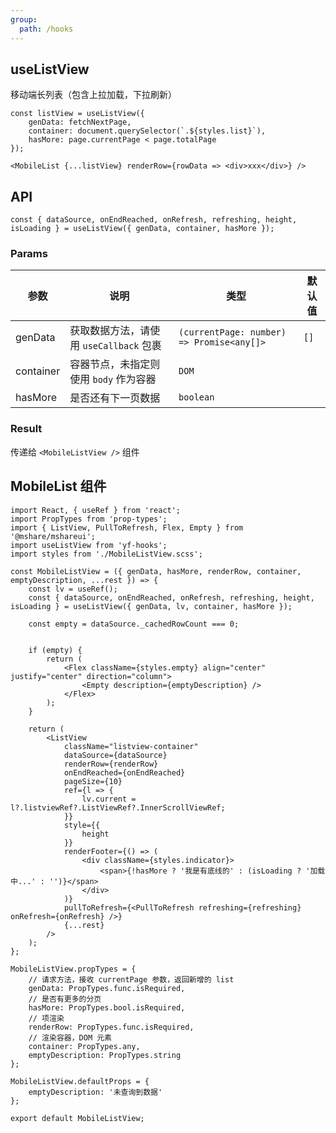 ```yaml
---
group:
  path: /hooks
---
```


## useListView

移动端长列表（包含上拉加载，下拉刷新）

```
const listView = useListView({
    genData: fetchNextPage,
    container: document.querySelector(`.${styles.list}`),
    hasMore: page.currentPage < page.totalPage
});

<MobileList {...listView} renderRow={rowData => <div>xxx</div>} />
```

## API

```
const { dataSource, onEndReached, onRefresh, refreshing, height, isLoading } = useListView({ genData, container, hasMore });
```

### Params

| 参数      | 说明                                    | 类型                                      | 默认值 |
| --------- | --------------------------------------- | ----------------------------------------- | ------ |
| genData   | 获取数据方法，请使用 `useCallback` 包裹 | `(currentPage: number) => Promise<any[]>` | `[]`   |
| container | 容器节点，未指定则使用 `body` 作为容器  | `DOM`                                     |        |
| hasMore   | 是否还有下一页数据                      | `boolean`                                 |        |

### Result

传递给 `<MobileListView />` 组件

## MobileList 组件

```
import React, { useRef } from 'react';
import PropTypes from 'prop-types';
import { ListView, PullToRefresh, Flex, Empty } from '@mshare/mshareui';
import useListView from 'yf-hooks';
import styles from './MobileListView.scss';

const MobileListView = ({ genData, hasMore, renderRow, container, emptyDescription, ...rest }) => {
    const lv = useRef();
    const { dataSource, onEndReached, onRefresh, refreshing, height, isLoading } = useListView({ genData, lv, container, hasMore });

    const empty = dataSource._cachedRowCount === 0;


    if (empty) {
        return (
            <Flex className={styles.empty} align="center" justify="center" direction="column">
                <Empty description={emptyDescription} />
            </Flex>
        );
    }

    return (
        <ListView
            className="listview-container"
            dataSource={dataSource}
            renderRow={renderRow}
            onEndReached={onEndReached}
            pageSize={10}
            ref={l => {
                lv.current = l?.listviewRef?.ListViewRef?.InnerScrollViewRef;
            }}
            style={{
                height
            }}
            renderFooter={() => (
                <div className={styles.indicator}>
                    <span>{!hasMore ? '我是有底线的' : (isLoading ? '加载中...' : '')}</span>
                </div>
            )}
            pullToRefresh={<PullToRefresh refreshing={refreshing} onRefresh={onRefresh} />}
            {...rest}
        />
    );
};

MobileListView.propTypes = {
    // 请求方法，接收 currentPage 参数，返回新增的 list
    genData: PropTypes.func.isRequired,
    // 是否有更多的分页
    hasMore: PropTypes.bool.isRequired,
    // 项渲染
    renderRow: PropTypes.func.isRequired,
    // 渲染容器，DOM 元素
    container: PropTypes.any,
    emptyDescription: PropTypes.string
};

MobileListView.defaultProps = {
    emptyDescription: '未查询到数据'
};

export default MobileListView;
```
